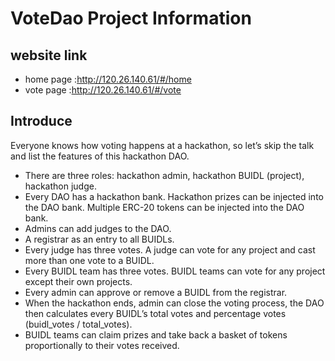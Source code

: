 # VoteDao Project Information

## website link
* home page :http://120.26.140.61/#/home 
* vote page :http://120.26.140.61/#/vote

## Introduce 
Everyone knows how voting happens at a hackathon, so let’s skip the talk and list the features of this hackathon DAO.
- There are three roles: hackathon admin, hackathon BUIDL (project), hackathon judge.
- Every DAO has a hackathon bank. Hackathon prizes can be injected into the DAO bank. Multiple ERC-20 tokens can be injected into the DAO bank.
- Admins can add judges to the DAO.
- A registrar as an entry to all BUIDLs.
- Every judge has three votes. A judge can vote for any project and cast more than one vote to a BUIDL.
- Every BUIDL team has three votes. BUIDL teams can vote for any project except their own projects.
- Every admin can approve or remove a BUIDL from the registrar.
- When the hackathon ends, admin can close the voting process, the DAO then calculates every BUIDL’s total votes and percentage votes (buidl_votes / total_votes).
- BUIDL teams can claim prizes and take back a basket of tokens proportionally to their votes received.


